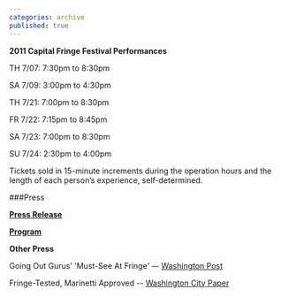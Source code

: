 ```yaml
---
categories: archive
published: true
---
```


**2011 Capital Fringe Festival Performances**

TH 7/07: 7:30pm to 8:30pm

SA 7/09: 3:00pm to 4:30pm

TH 7/21: 7:00pm to 8:30pm

FR 7/22: 7:15pm to 8:45pm

SA 7/23: 7:00pm to 8:30pm

SU 7/24: 2:30pm to 4:00pm

Tickets sold in 15-minute increments during the operation hours and the length of each person’s experience, self-determined. 

###Press

**[Press Release](https://www.dropbox.com/s/q5dwdc3dwsgid6b/TDC-CapFringe-PressRelease.pdf)**

**[Program](https://www.dropbox.com/s/lug2nvtacr8xugm/TDCAR-Billet2.pdf)**

**Other Press**

Going Out Gurus’ 'Must-See At Fringe' –- [Washington Post](http://www.washingtonpost.com/blogs/going-out-gurus/post/the-capital-fringe-festival-preview-what-to-see/2011/07/06/gIQAlVy80H_blog.html)

Fringe-Tested, Marinetti Approved -- [Washington City Paper](http://www.washingtoncitypaper.com/blogs/artsdesk/theater/2011/06/09/fringe-tested-marinetti-approved/)
